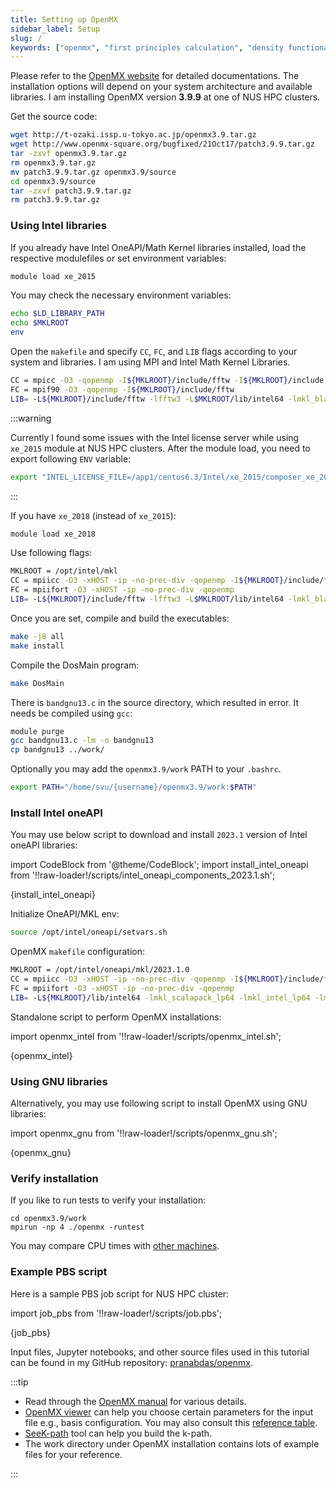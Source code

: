 ```yaml
---
title: Setting up OpenMX
sidebar_label: Setup
slug: /
keywords: ["openmx", "first principles calculation", "density functional theory", "DFT", "bandstructure calculation"]
---
```

Please refer to the [OpenMX website](http://www.openmx-square.org) for detailed
documentations. The installation options will depend on your system architecture
and available libraries. I am installing OpenMX version **3.9.9** at one of NUS
HPC clusters.

Get the source code:
```bash showLineNumbers
wget http://t-ozaki.issp.u-tokyo.ac.jp/openmx3.9.tar.gz
wget http://www.openmx-square.org/bugfixed/21Oct17/patch3.9.9.tar.gz
tar -zxvf openmx3.9.tar.gz
rm openmx3.9.tar.gz
mv patch3.9.9.tar.gz openmx3.9/source
cd openmx3.9/source
tar -zxvf patch3.9.9.tar.gz
rm patch3.9.9.tar.gz
```

### Using Intel libraries

If you already have Intel OneAPI/Math Kernel libraries installed, load the
respective modulefiles or set environment variables:
```bash
module load xe_2015
```

You may check the necessary environment variables:
```bash
echo $LD_LIBRARY_PATH
echo $MKLROOT
env
```

Open the `makefile` and specify `CC`, `FC`, and `LIB` flags according to your
system and libraries. I am using MPI and Intel Math Kernel Libraries.
```bash
CC = mpicc -O3 -qopenmp -I${MKLROOT}/include/fftw -I${MKLROOT}/include
FC = mpif90 -O3 -qopenmp -I${MKLROOT}/include/fftw
LIB= -L${MKLROOT}/include/fftw -lfftw3 -L$MKLROOT/lib/intel64 -lmkl_blacs_intelmpi_lp64 -lmkl_scalapack_lp64 -lmkl_intel_lp64 -lmkl_core -lmkl_intel_thread -lpthread -lifcore
```

:::warning

Currently I found some issues with the Intel license server while using
`xe_2015` module at NUS HPC clusters. After the module load, you need to export
following `ENV` variable:
```bash
export "INTEL_LICENSE_FILE=/app1/centos6.3/Intel/xe_2015/composer_xe_2015.3.187/licenses"
```

:::

If you have `xe_2018` (instead of `xe_2015`):
```bash
module load xe_2018
```

Use following flags:
```bash
MKLROOT = /opt/intel/mkl
CC = mpiicc -O3 -xHOST -ip -no-prec-div -qopenmp -I${MKLROOT}/include/fftw -I${MKLROOT}/include
FC = mpiifort -O3 -xHOST -ip -no-prec-div -qopenmp
LIB= -L${MKLROOT}/include/fftw -lfftw3 -L$MKLROOT/lib/intel64 -lmkl_blacs_intelmpi_lp64 -lmkl_scalapack_lp64 -lmkl_intel_lp64 -lmkl_core -lmkl_intel_thread -lpthread -lifcore
```

Once you are set, compile and build the executables:
```bash
make -j8 all
make install
```

Compile the DosMain program:
```bash
make DosMain
```

There is `bandgnu13.c` in the source directory, which resulted in error. It
needs be compiled using `gcc`:
```bash
module purge
gcc bandgnu13.c -lm -o bandgnu13
cp bandgnu13 ../work/
```

Optionally you may add the `openmx3.9/work` PATH to your `.bashrc`.
```bash
export PATH="/home/svu/{username}/openmx3.9/work:$PATH"
```

### Install Intel oneAPI

You may use below script to download and install `2023.1` version of Intel
oneAPI libraries:

import CodeBlock from '@theme/CodeBlock';
import install_intel_oneapi from '!!raw-loader!/scripts/intel_oneapi_components_2023.1.sh';

<CodeBlock language="bash" title="scripts/intel_oneapi_components_2023.1.sh" showLineNumbers>{install_intel_oneapi}</CodeBlock>

Initialize OneAPI/MKL env:

```bash
source /opt/intel/oneapi/setvars.sh
```

OpenMX `makefile` configuration:
```bash
MKLROOT = /opt/intel/oneapi/mkl/2023.1.0
CC = mpiicc -O3 -xHOST -ip -no-prec-div -qopenmp -I${MKLROOT}/include/fftw -I${MKLROOT}/include
FC = mpiifort -O3 -xHOST -ip -no-prec-div -qopenmp
LIB= -L${MKLROOT}/lib/intel64 -lmkl_scalapack_lp64 -lmkl_intel_lp64 -lmkl_intel_thread -lmkl_core -lifcore -lmkl_blacs_intelmpi_lp64 -liomp5 -lpthread -lm -ldl
```

Standalone script to perform OpenMX installations:

import openmx_intel from '!!raw-loader!/scripts/openmx_intel.sh';

<CodeBlock language="bash" title="scripts/openmx_intel.sh" showLineNumbers>{openmx_intel}</CodeBlock>

### Using GNU libraries

Alternatively, you may use following script to install OpenMX using GNU
libraries:

import openmx_gnu from '!!raw-loader!/scripts/openmx_gnu.sh';

<CodeBlock language="bash" title="scripts/openmx_gnu.sh" showLineNumbers>{openmx_gnu}</CodeBlock>

### Verify installation

If you like to run tests to verify your installation:

```
cd openmx3.9/work
mpirun -np 4 ./openmx -runtest
```

You may compare CPU times with [other machines](
http://www.openmx-square.org/openmx_man3.9/node17.html).

### Example PBS script

Here is a sample PBS job script for NUS HPC cluster:

import job_pbs from '!!raw-loader!/scripts/job.pbs';

<CodeBlock language="bash" title="scripts/job.pbs" showLineNumbers>{job_pbs}</CodeBlock>

Input files, Jupyter notebooks, and other source files used in this tutorial can
be found in my GitHub repository: [pranabdas/openmx](
https://github.com/pranabdas/openmx/).

:::tip

- Read through the [OpenMX manual](http://www.openmx-square.org/openmx_man3.9/)
for various details.
- [OpenMX viewer](http://www.openmx-square.org/viewer/index.html) can help you
choose certain parameters for the input file e.g., basis configuration. You may
also consult this [reference table](
http://www.openmx-square.org/openmx_man3.9/node27.html).
- [SeeK-path](https://www.materialscloud.org/work/tools/seekpath) tool can help
you build the k-path.
- The work directory under OpenMX installation contains lots of example files
for your reference.

:::
